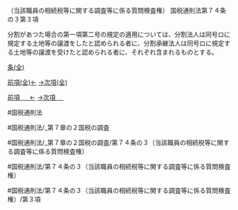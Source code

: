 （当該職員の相続税等に関する調査等に係る質問検査権）
国税通則法第７４条の３第３項

分割があつた場合の第一項第二号の規定の適用については、分割法人は同号ロに規定する土地等の譲渡をしたと認められる者に、分割承継法人は同号ロに規定する土地等の譲渡を受けたと認められる者に、それぞれ含まれるものとする。

[条(全)](国税通則法＿＿＿＿＿第７４条の３_.md)

[前項(全)←](国税通則法＿＿＿＿＿第７４条の３第２項_.md)    [→次項(全)](国税通則法＿＿＿＿＿第７４条の３第４項_.md)

[前項 　 ←](国税通則法＿＿＿＿＿第７４条の３第２項.md)    [→次項 　 ](国税通則法＿＿＿＿＿第７４条の３第４項.md)



#国税通則法

#国税通則法/_第７章の２国税の調査

#国税通則法/_第７章の２国税の調査/第７４条の３（当該職員の相続税等に関する調査等に係る質問検査権）

#国税通則法/第７４条の３（当該職員の相続税等に関する調査等に係る質問検査権）

#国税通則法/第７４条の３（当該職員の相続税等に関する調査等に係る質問検査権）/第３項

